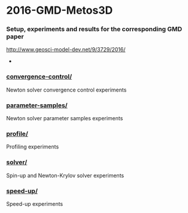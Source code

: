 # 2016-GMD-Metos3D

### Setup, experiments and results for the corresponding GMD paper

http://www.geosci-model-dev.net/9/3729/2016/

-

### [convergence-control/](convergence-control/)

Newton solver convergence control experiments

### [parameter-samples/](parameter-samples/)

Newton solver parameter samples experiments

### [profile/](profile/)

Profiling experiments

### [solver/](solver/)

Spin-up and Newton-Krylov solver experiments

### [speed-up/](speed-up/)

Speed-up experiments
